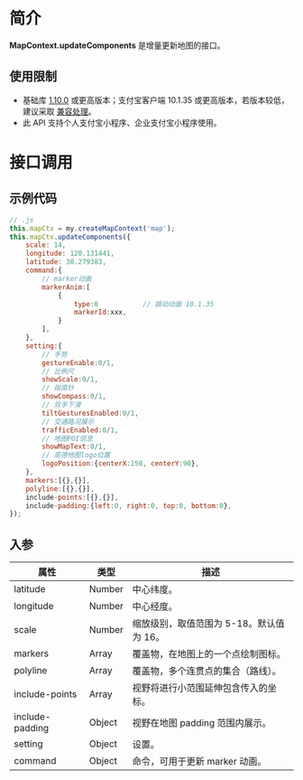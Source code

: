 
# 简介
**MapContext.updateComponents** 是增量更新地图的接口。

## 使用限制

- 基础库 [1.10.0](https://opendocs.alipay.com/mini/framework/lib) 或更高版本；支付宝客户端 10.1.35 或更高版本，若版本较低，建议采取 [兼容处理](/mini/framework/compatibility)。
- 此 API 支持个人支付宝小程序、企业支付宝小程序使用。

# 接口调用

## 示例代码
```javascript
// .js
this.mapCtx = my.createMapContext('map');
this.mapCtx.updateComponents({
    scale: 14,
    longitude: 120.131441,
    latitude: 30.279383,
    command:{                                   
        // marker动画
        markerAnim:[
            {
                type:0           // 跳动动画 10.1.35
                markerId:xxx,
            }
        ],     
    },
    setting:{
        // 手势
        gestureEnable:0/1,
        // 比例尺
        showScale:0/1,
        // 指南针
        showCompass:0/1,
        // 双手下滑
        tiltGesturesEnabled:0/1,
        // 交通路况展示
        trafficEnabled:0/1,                     
        // 地图POI信息
        showMapText:0/1, 
        // 高德地图logo位置
        logoPosition:{centerX:150, centerY:90},                       
    },
    markers:[{},{}],
    polyline:[{},{}],
    include-points:[{},{}],
    include-padding:{left:0, right:0, top:0, bottom:0},
});
```

## 入参
| **属性** | **类型** | **描述** |
| --- | --- | --- |
| latitude | Number | 中心纬度。 |
| longitude | Number | 中心经度。 |
| scale | Number | 缩放级别，取值范围为 5-18。默认值为 16。 |
| markers | Array | 覆盖物，在地图上的一个点绘制图标。 |
| polyline | Array | 覆盖物，多个连贯点的集合（路线）。 |
| include-points | Array | 视野将进行小范围延伸包含传入的坐标。 |
| include-padding | Object | 视野在地图 padding 范围内展示。 |
| setting | Object | 设置。 |
| command | Object | 命令，可用于更新 marker 动画。 |

